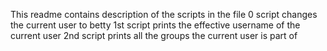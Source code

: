 This readme contains description of the scripts in the file
0 script changes the current user to betty
1st script prints the effective username of the current user
2nd script prints all the groups the current user is part of
